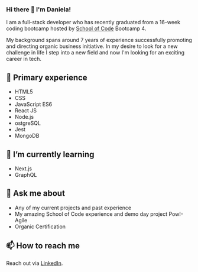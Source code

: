 ### Hi there 👋 I'm Daniela!

I am a full-stack developer who has recently graduated from a 16-week coding bootcamp hosted by [School of Code](https://github.com/SchoolOfCode) Bootcamp 4.

My background spans around 7 years of experience successfully promoting and directing organic business initiative. In my desire to look for a new challenge in life I step into a new field and now I'm looking for an exciting career in tech.

## :telescope: Primary experience
* HTML5
* CSS
* JavaScript ES6
* React JS
* Node.js
* ostgreSQL
* Jest
* MongoDB

## :seedling: I’m currently learning
* Next.js
* GraphQL 

## :speech_balloon: Ask me about
* Any of my current projects and past experience
* My amazing School of Code experience and demo day project Pow!-Agile
* Organic Certification

## :mailbox: How to reach me
Reach out via [LinkedIn](www.linkedin.com/in/daniela-leva).
